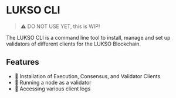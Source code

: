 # LUKSO CLI

> ⚠️ DO NOT USE YET, this is WIP!

The LUKSO CLI is a command line tool to install, manage and set up validators of different clients for the LUKSO Blockchain.

## Features

- 🧰 Installation of Execution, Consensus, and Validator Clients
- 📀 Running a node as a validator
- 📑 Accessing various client logs
